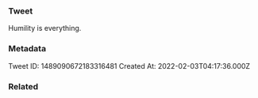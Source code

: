 ### Tweet
Humility is everything.

### Metadata
Tweet ID: 1489090672183316481
Created At: 2022-02-03T04:17:36.000Z

### Related

